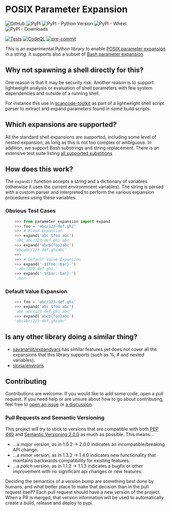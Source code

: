 # POSIX Parameter Expansion

![GitHub](https://img.shields.io/github/license/kojiromike/parameter-expansion)
![PyPI](https://img.shields.io/pypi/v/parameter-expansion)
![PyPI - Python Version](https://img.shields.io/pypi/pyversions/parameter-expansion)
![PyPI - Wheel](https://img.shields.io/pypi/wheel/parameter-expansion)
![PyPI - Downloads](https://img.shields.io/pypi/dm/parameter-expansion)

[![Tests](https://github.com/kojiromike/parameter-expansion/actions/workflows/test.yml/badge.svg)](https://github.com/kojiromike/parameter-expansion/actions/workflows/test.yml)
[![CodeQL](https://github.com/kojiromike/parameter-expansion/actions/workflows/codeql-analysis.yml/badge.svg)](https://github.com/kojiromike/parameter-expansion/actions/workflows/codeql-analysis.yml)
[![pre-commit](https://img.shields.io/badge/pre--commit-enabled-brightgreen?logo=pre-commit&logoColor=white)](https://github.com/pre-commit/pre-commit)


This is an experimental Python library to enable
[POSIX parameter expansion][1] in a string.
It supports also a subset of [Bash parameter expansion][2].

## Why not spawning a shell directly for this?
One reason is that it may be security risk. Another reason is to
support lightweight analysis or evaluation of shell parameters with
few system dependencies and outside of a running shell.

For instance this use in [scancode-toolkit][3] as part of a lightweight
shell script parser to extract and expand parameters found in some
build scripts.

## Which expansions are supported?
All the standard shell expansions are supported, including some level
of nested expansion, as long as this is not too complex or ambiguous.
In addition, we support Bash substrings and string replacement.
There is an extensive test suite listing [all supported substitions][4]


## How does this work?
The `expand()` function accepts a string and a dictionary of variables
(otherwise it uses the current environmnent variables). The string is
parsed with a custom parser and interpreted to perform the various
expansion procedures using these variables.

### Obvious Test Cases

```python
    >>> from parameter_expansion import expand
    >>> foo = 'abc/123-def.ghi'
    >>> # Bland Expansion
    >>> expand('abc $foo abc')
    'abc abc/123-def.ghi abc'
    >>> expand('abc${foo}abc')
    'abcabc/123-def.ghiabc'
    >>>
    >>> # Default Value Expansion
    >>> expand('-${foo:-bar}-')
    '-abc/123-def.ghi-'
    >>> expand('-${bar:-bar}-')
    '-bar-'
```

### Default Value Expansion

```python
    >>> foo = 'abc/123-def.ghi'
    >>> expand('abc $foo abc')
    'abc abc/123-def.ghi abc'
    >>> expand('abc${foo}abc')
    'abcabc/123-def.ghiabc'
```

[posix-pe]: http://pubs.opengroup.org/onlinepubs/009695399/utilities/xcu_chap02.html#tag_02_06_02


## Is any other library doing a similar thing?

- [sayanarijit/expandvars](https://github.com/sayanarijit/expandvars) has similar features yet does not cover all the expansions that this library supports (such as %, # and nested variables).
- [sloria/environs](https://github.com/sloria/environs)


## Contributing

Contributions are welcome. If you would like to add some code, open a pull request. If you need help or are unsure about how to go about contributing, feel free to [open an issue](https://github.com/kojiromike/parameter-expansion/issues/new) or [a discussion](https://github.com/kojiromike/parameter-expansion/discussions/new).


### Pull Requests and Semantic Versioning

This project will try to stick to versions that are compatible with both [PEP 440](https://www.python.org/dev/peps/pep-0440/) and [Semantic Versioning 2.0.0](https://semver.org/) as much as possible. This means...

- ...a *major* version, as in 1.0.2 -> 2.0.0 indicates an incompatible/breaking API change.
- ...a *minor* version, as in 1.3.2 -> 1.4.0 indicates new functionality that maintains backwards compatibility for existing features.
- ...a *patch* version, as in 1.1.2 -> 1.1.3 indicates a bugfix or other improvement with no significant api changes or new features.

Deciding the semantics of a version bump are something best done by humans, and what better place to make that decision than in the pull request itself? Each pull request should have a new version of the project. When a PR is merged, that version information will be used to automatically create a build, release and deploy to pypi.


[1]: https://pubs.opengroup.org/onlinepubs/009695399/utilities/xcu_chap02.html#tag_02_06_02
[2]: https://www.gnu.org/software/bash/manual/html_node/Shell-Parameter-Expansion.html
[3]: https://github.com/nexB/scancode-toolkit/blob/develop/src/packagedcode/bashparse.py
[4]: https://github.com/kojiromike/parameter-expansion/blob/main/parameter_expansion/tests/test_pe.py
